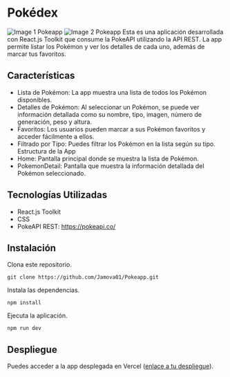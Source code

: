 # Pokédex

![Image 1 Pokeapp](https://imgur.com/eK3m2v9.png)
![Image 2 Pokeapp](https://i.imgur.com/D4Ra7d2.png)
Esta es una aplicación desarrollada con React.js Toolkit que consume la PokeAPI utilizando la API REST. La app permite listar los Pokémon y ver los detalles de cada uno, además de marcar tus favoritos.
## Características
* Lista de Pokémon: La app muestra una lista de todos los Pokémon disponibles.
* Detalles de Pokémon: Al seleccionar un Pokémon, se puede ver información detallada como su nombre, tipo, imagen, número de generación, peso y altura.
* Favoritos: Los usuarios pueden marcar a sus Pokémon favoritos y acceder fácilmente a ellos.
* Filtrado por Tipo: Puedes filtrar los Pokémon en la lista según su tipo.
Estructura de la App
* Home: Pantalla principal donde se muestra la lista de Pokémon.
* PokemonDetail: Pantalla que muestra la información detallada del Pokémon seleccionado.
## Tecnologías Utilizadas
* React.js Toolkit
* CSS
* PokeAPI REST: https://pokeapi.co/
## Instalación
Clona este repositorio.
```
git clone https://github.com/Jamova01/Pokeapp.git
```
Instala las dependencias.
```
npm install

```
Ejecuta la aplicación.
```
npm run dev
```
## Despliegue
Puedes acceder a la app desplegada en Vercel ([enlace a tu despliegue](https://pokeapp-smoky-eight.vercel.app/)).
